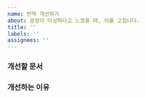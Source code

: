 ```yaml
---
name: 번역 개선하기
about: 문장이 이상하다고 느꼈을 때, 이를 고칩니다.
title: ''
labels: ''
assignees: ''
---
```


### 개선할 문서
<!-- 고칠 문서의 링크와, 문서 이름을 적어주세요. -->

### 개선하는 이유
<!-- 기존 번역의 어떤 점에서 이상하다고 느꼈는지 적어주세요. -->